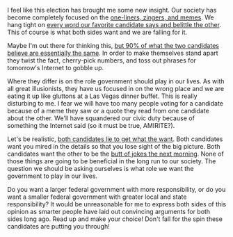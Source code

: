 <!-- Title: America Is Falling For It -->
<!-- Author: Joshua Marsh -->
<!-- Tags: america -->

I feel like this election has brought me some new insight. Our society
has become completely focused on the
[one-liners, zingers, and memes](http://www.ranker.com/list/the-50-funniest-reactions-to-the-final-presidential-debate/brian-gilmore). We
hang tight on
[every word our favorite candidate says and belittle the other](http://twitter.com/search?q=%23debate). This
of course is what both sides want and we are falling for it.

Maybe I'm out there for thinking this,
[but 90% of what the two candidates believe are essentially the same](http://www.youtube.com/watch?v=ssRh39r3J20). In
order to make themselves stand apart they twist the fact, cherry-pick
numbers, and toss out phrases for tomorrow's Internet to gobble up.

Where they differ is on the role government should play in our
lives. As with all great illusionists, they have us focused in on the
wrong place and we are eating it up like gluttons at a Las Vegas
dinner buffet. This is really disturbing to me. I fear we will have
too many people voting for a candidate because of a meme they saw or a
quote they read from one candidate about the other. We'll have
squandered our civic duty because of something the Internet said (so
it must be true, AMIRITE?).

Let's be realistic,
[both candidates lie to get what the want](http://www.washingtonpost.com/blogs/fact-checker/post/fact-checking-the-third-presidential-debate/2012/10/23/91dbdc4a-1c61-11e2-ba31-3083ca97c314_blog.html). Both
candidates want you mired in the details so that you lose sight of the
big picture. Both candidates want the other to be the
[butt of jokes the next morning](http://www.youtube.com/watch?v=bZxs09eV-Vc&feature=player_embedded). None
of those things are going to be beneficial in the long run to our
society. The question we should be asking ourselves is what role we
want the government to play in our lives.

Do you want a larger federal government with more responsibility, or
do you want a smaller federal government with greater local and state
responsibility? It would be unreasonable for me to express both sides
of this opinion as smarter people have laid out convincing arguments
for both sides long ago. Read up and make your choice! Don't fall for
the spin these candidates are putting you through!

